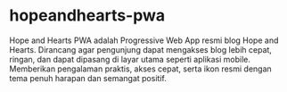 # hopeandhearts-pwa
Hope and Hearts PWA adalah Progressive Web App resmi blog Hope and Hearts. Dirancang agar pengunjung dapat mengakses blog lebih cepat, ringan, dan dapat dipasang di layar utama seperti aplikasi mobile. Memberikan pengalaman praktis, akses cepat, serta ikon resmi dengan tema penuh harapan dan semangat positif.
